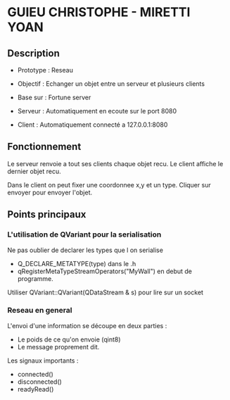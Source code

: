 GUIEU CHRISTOPHE - MIRETTI YOAN
===============================

Description
-----------
+ Prototype : Reseau
+ Objectif  : Echanger un objet entre un serveur et plusieurs clients
+ Base sur  : Fortune server

+ Serveur : Automatiquement en ecoute sur le port 8080
+ Client  : Automatiquement connecté a 127.0.0.1:8080

Fonctionnement
--------------
Le serveur renvoie a tout ses clients chaque objet recu.
Le client affiche le dernier objet recu.

Dans le client on peut fixer une coordonnee x,y et un type.
Cliquer sur envoyer pour envoyer l'objet.

Points principaux
-----------------
### L'utilisation de QVariant pour la serialisation

Ne pas oublier de declarer les types que l on serialise

+ Q_DECLARE_METATYPE(type) dans le .h
+ qRegisterMetaTypeStreamOperators<MyWall>("MyWall") en debut de programme.

Utiliser QVariant::QVariant(QDataStream & s) pour lire sur un socket

### Reseau en general

L'envoi d'une information se découpe en deux parties :

+ Le poids de ce qu'on envoie (qint8)
+ Le message proprement dit.

Les signaux importants :

+ connected()
+ disconnected()
+ readyRead()
